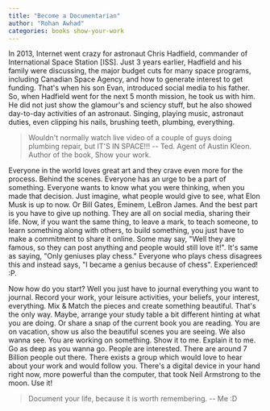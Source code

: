 ```yaml
---
title: "Become a Documentarian"
author: "Rohan Awhad"
categories: books show-your-work
---
```


In 2013, Internet went crazy for astronaut Chris Hadfield, commander of International Space Station [ISS]. Just 3 years earlier, Hadfield and his family were discussing, the major budget cuts for many space programs, including Canadian Space Agency, and how to generate interest to get funding. That's when his son Evan, introduced social media to his father. So, when Hadfield went for the next 5 month mission, he took us with him. He did not just show the glamour's and sciency stuff, but he also showed day-to-day activities of an astronaut. Singing, playing music, astronaut duties, even clipping his nails, brushing teeth, plumbing, everything. 

> Wouldn't normally watch live video of a couple of guys doing plumbing repair, but IT'S IN SPACE!!!
-- Ted. Agent of Austin Kleon. Author of the book, Show your work.

Everyone in the world loves great art and they crave even more for the process. Behind the scenes. Everyone has an urge to be a part of something. Everyone wants to know what you were thinking, when you made that decision. Just imagine, what people would give to see, what Elon Musk is up to now. Or Bill Gates, Eminem, LeBron James. And the best part is you have to give up nothing. They are all on social media, sharing their life. Now, if you want the same thing, to leave a mark, to teach someone, to learn something along with others, to build something, you just have to make a commitment to share it online. Some may say, "Well they are famous, so they can post anything and people would still love it!". It's same as saying, "Only geniuses play chess." Everyone who plays chess disagrees this and instead says, "I became a genius because of chess". Experienced! :P. 

Now how do you start? Well you just have to journal everything you want to journal. Record your work, your leisure activities, your beliefs, your interest, everything. Mix & Match the pieces and create something beautiful. That's the only way. Maybe, arrange your study table a bit different hinting at what you are doing. Or share a snap of the current book you are reading. You are on vacation, show us also the beautiful scenes you are seeing. We also wanna see. You are working on something. Show it to me. Explain it to me. Go as deep as you wanna go. People are interested. There are around 7 Billion people out there. There exists a group which would love to hear about your work and would follow you. There's a digital device in your hand right now, more powerful than the computer, that took Neil Armstrong to the moon. Use it! 

> Document your life, because it is worth remembering.
-- Me :D
